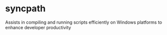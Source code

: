 # syncpath
Assists in compiling and running scripts efficiently on Windows platforms to enhance developer productivity
